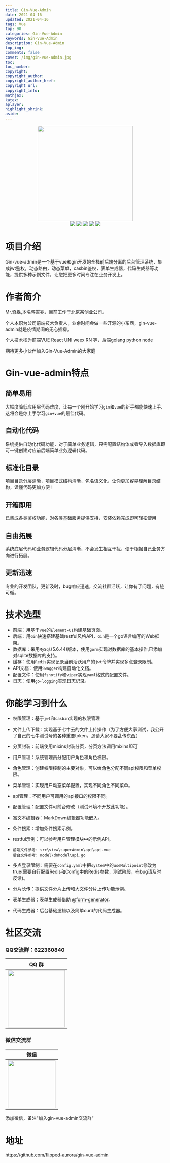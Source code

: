 ```yaml
---
title: Gin-Vue-Admin
date: 2021-04-16
updated: 2021-04-16
tags: Vue
top: 90
categories: Gin-Vue-Admin
keywords: Gin-Vue-Admin
description: Gin-Vue-Admin
top_img: 
comments: false
cover: /img/gin-vue-admin.jpg
toc:
toc_number:
copyright:
copyright_author:
copyright_author_href:
copyright_url:
copyright_info:
mathjax:
katex:
aplayer:
highlight_shrink:
aside:
---
```


<div align=center>
<img src="http://qmplusimg.henrongyi.top/gvalogo.jpg" width=300" height="300" />
</div>
<div align=center>
<img src="https://img.shields.io/badge/golang-1.12-blue"/>
<img src="https://img.shields.io/badge/gin-1.4.0-lightBlue"/>
<img src="https://img.shields.io/badge/vue-2.6.10-brightgreen"/>
<img src="https://img.shields.io/badge/element--ui-2.12.0-green"/>
<img src="https://img.shields.io/badge/gorm-1.9.12-red"/>
</div>



# 项目介绍

Gin-vue-admin是一个基于vue和gin开发的全栈前后端分离的后台管理系统，集成jwt鉴权，动态路由，动态菜单，casbin鉴权，表单生成器，代码生成器等功能，提供多种示例文件，让您把更多时间专注在业务开发上。

# 作者简介

Mr.奇淼,本名蒋吉兆，目前工作于北京某创业公司。

个人本职为公司前端技术负责人，业余时间会做一些开源的小东西，gin-vue-admin就是疫情期间的无心插柳。 

个人技术栈为前端VUE React UNI weex RN 等，后端golang python node  

期待更多小伙伴加入Gin-Vue-Admin的大家庭

# Gin-vue-admin特点

## 简单易用

大幅度降低应用层代码难度，让每一个刚开始学习`gin`和`vue`的新手都能快速上手.这将会是你上手学习`gin+vue`的最佳代码。

## 自动化代码

系统提供自动化代码功能，对于简单业务逻辑，只需配置结构体或者导入数据库即可一键创建对应前后端简单业务逻辑代码。

## 标准化目录

项目目录分层清晰，项目模式结构清晰，包名语义化，让你更加容易理解目录结构，读懂代码更加方便！

## 开箱即用

已集成各类鉴权功能，对各类基础服务提供支持，安装依赖完成即可轻松使用

## 自由拓展

系统底层代码和业务逻辑代码分层清晰，不会发生相互干扰，便于根据自己业务方向进行拓展。

## 更新迅速

专业的开发团队，更新及时，bug响应迅速，交流社群活跃，让你有了问题，有迹可循。

# 技术选型

- 前端：用基于`vue`的`Element-UI`构建基础页面。
- 后端：用`Gin`快速搭建基础restful风格API，`Gin`是一个go语言编写的Web框架。
- 数据库：采用`MySql`(5.6.44)版本，使用`gorm`实现对数据库的基本操作,已添加对sqlite数据库的支持。
- 缓存：使用`Redis`实现记录当前活跃用户的`jwt`令牌并实现多点登录限制。
- API文档：使用`Swagger`构建自动化文档。
- 配置文件：使用`fsnotify`和`viper`实现`yaml`格式的配置文件。
- 日志：使用`go-logging`实现日志记录。

# 你能学习到什么

- 权限管理：基于`jwt`和`casbin`实现的权限管理 

- 文件上传下载：实现基于七牛云的文件上传操作（为了方便大家测试，我公开了自己的七牛测试号的各种重要token，恳请大家不要乱传东西）

- 分页封装：前端使用mixins封装分页，分页方法调用mixins即可 

- 用户管理：系统管理员分配用户角色和角色权限。

- 角色管理：创建权限控制的主要对象，可以给角色分配不同api权限和菜单权限。

- 菜单管理：实现用户动态菜单配置，实现不同角色不同菜单。

- api管理：不同用户可调用的api接口的权限不同。

- 配置管理：配置文件可前台修改（测试环境不开放此功能）。

- 富文本编辑器：MarkDown编辑器功能嵌入。

- 条件搜索：增加条件搜索示例。

- restful示例：可以参考用户管理模块中的示例API。

- ```
  前端文件参考: src\view\superAdmin\api\api.vue 
  后台文件参考: model\dnModel\api.go 
  ```

- 多点登录限制：需要在`config.yaml`中把`system`中的`useMultipoint`修改为true(需要自行配置Redis和Config中的Redis参数，测试阶段，有bug请及时反馈)。

- 分片长传：提供文件分片上传和大文件分片上传功能示例。

- 表单生成器：表单生成器借助 [@form-generator](https://github.com/JakHuang/form-generator)。

- 代码生成器：后台基础逻辑以及简单curd的代码生成器。 

# 社区交流

### QQ交流群：622360840

|                            QQ 群                             |
| :----------------------------------------------------------: |
| <img src="http://qmplusimg.henrongyi.top/qq.jpg" width="180"/> |

### 微信交流群

| 微信 |
|  :---:  | 
| <img width="150" src="http://qmplusimg.henrongyi.top/qrjjz.png"> 

添加微信，备注"加入gin-vue-admin交流群"

# 地址

https://github.com/flipped-aurora/gin-vue-admin